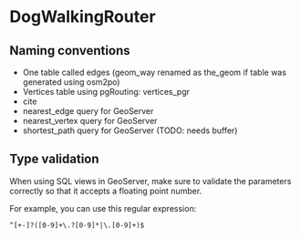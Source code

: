 # DogWalkingRouter

## Naming conventions

- One table called edges (geom_way renamed as the_geom if table was generated using osm2po)
- Vertices table using pgRouting: vertices_pgr 
- cite 
- nearest_edge query for GeoServer
- nearest_vertex query for GeoServer
- shortest_path query for GeoServer (TODO: needs buffer)

## Type validation

When using SQL views in GeoServer, make sure to validate the parameters correctly so that it accepts a floating point number. 

For example, you can use this regular expression:

`^[+-]?([0-9]+\.?[0-9]*|\.[0-9]+)$`
